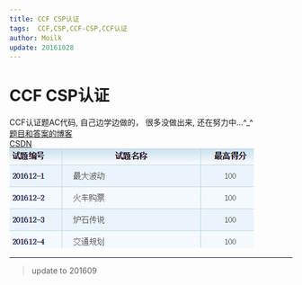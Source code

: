 ```yaml
---
title: CCF CSP认证
tags:  CCF,CSP,CCF-CSP,CCF认证
author: Moilk
update: 20161028
---
```


# CCF CSP认证  
CCF认证题AC代码, 自己边学边做的， 很多没做出来, 还在努力中...^_^  
[题目和答案的博客](http://moilk.org/blog/category/#CCF)  
[CSDN](http://blog.csdn.net/Moilk_nepho/article/category/6402904)  
![证据](./evi.png)  

--------------
> update to 201609